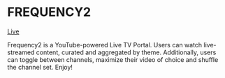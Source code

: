 # FREQUENCY2

[Live](https://www.frequency2.live)

Frequency2 is a YouTube-powered Live TV Portal. Users can watch live-streamed content, curated and aggregated by theme. Additionally, users can toggle between channels, maximize their video of choice and shuffle the channel set. Enjoy!

